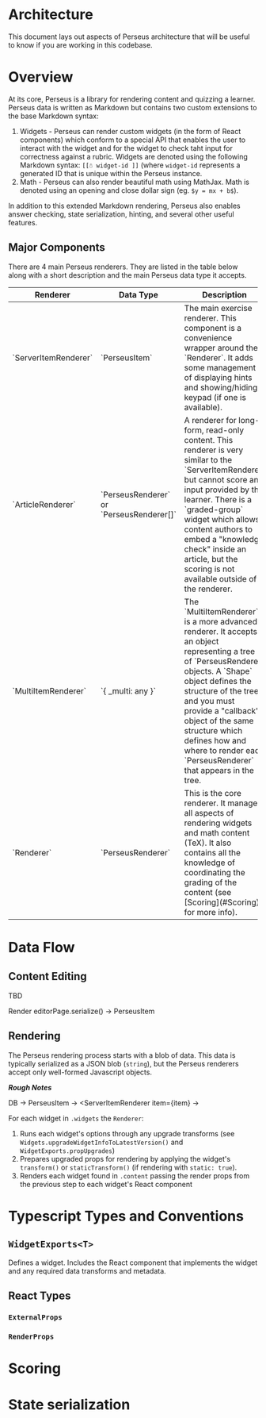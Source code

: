 # Architecture

This document lays out aspects of Perseus architecture that will be useful to
know if you are working in this codebase.

# Overview

At its core, Perseus is a library for rendering content and quizzing a learner.
Perseus data is written as Markdown but contains two custom extensions to the
base Markdown syntax:

  1. Widgets - Perseus can render custom widgets (in the form of React
     components) which conform to a special API that enables the user to
     interact with the widget and for the widget to check taht input for
     correctness against a rubric. Widgets are denoted using the following
     Markdown syntax: `[[☃️ widget-id ]]` (where `widget-id` represents a
     generated ID that is unique within the Perseus instance.
  1. Math - Perseus can also render beautiful math using MathJax. Math is
     denoted using an opening and close dollar sign (eg. `$y = mx + b$`).

In addition to this extended Markdown rendering, Perseus also enables answer
checking, state serialization, hinting, and several other useful features.

## Major Components

There are 4 main Perseus renderers. They are listed in the table below along
with a short description and the main Perseus data type it accepts.

<table>
<thead>
    <tr>
        <th>Renderer</th>
        <th>Data Type</th>
        <th>Description</th>
    </tr>
</thead>
<tbody>
    <tr>
        <td>`ServerItemRenderer`</td>
        <td>`PerseusItem`</td>
        <td>
            The main exercise renderer. This component is a convenience wrapper
            around the `Renderer`. It adds some management of displaying hints
            and showing/hiding a keypad (if one is available).
        </td>
    </tr>
    <tr>
        <td>`ArticleRenderer`</td>
        <td>`PerseusRenderer` or `PerseusRenderer[]`</td>
        <td>
            A renderer for long-form, read-only content. This renderer is very
            similar to the `ServerItemRenderer` but cannot score any input
            provided by the learner. There is a `graded-group` widget which
            allows content authors to embed a "knowledge check" inside an
            article, but the scoring is not available outside of the renderer.
        </td>
    </tr>
    <tr>
        <td>`MultiItemRenderer`</td>
        <td> `{ _multi: any }`</td>
        <td>
            The `MultiItemRenderer` is a more advanced renderer. It accepts an
            object representing a tree of `PerseusRenderer` objects. A `Shape`
            object defines the structure of the tree and you must provide a
            "callback" object of the same structure which defines how and where
            to render each `PerseusRenderer` that appears in the tree.
        </td>
    </tr>
    <tr>
        <td>`Renderer`</td>
        <td>`PerseusRenderer`</td>
        <td>
            This is the core renderer. It manages all aspects of rendering
            widgets and math content (TeX). It also contains all the knowledge
            of coordinating the grading of the content (see [Scoring](#Scoring)
            for more info).
        </td>
    </tr>
</tbody>
</table>

# Data Flow

## Content Editing

TBD

Render <EditorPage />
editorPage.serialize() -> PerseusItem

## Rendering

The Perseus rendering process starts with a blob of data. This data is
typically serialized as a JSON blob (`string`), but the Perseus renderers
accept only well-formed Javascript objects.


**_Rough Notes_**

DB
    -> PerseusItem
        -> <ServerItemRenderer item={item}
            -> <Renderer content={item.question.content}
                         widgets={item.question.widgets} />

For each widget in `.widgets` the `Renderer`:
1. Runs each widget's options through any upgrade transforms (see
    `Widgets.upgradeWidgetInfoToLatestVersion()` and
    `WidgetExports.propUpgrades`)
1. Prepares upgraded props for rendering by applying the widget's
    `transform()` or `staticTransform()` (if rendering with
    `static: true`).
1. Renders each widget found in `.content` passing the render props
    from the previous step to each widget's React component


# Typescript Types and Conventions

## `WidgetExports<T>`

Defines a widget. Includes the React component that implements the widget and
any required data transforms and metadata.


## React Types

### `ExternalProps`

### `RenderProps`


# Scoring

# State serialization
